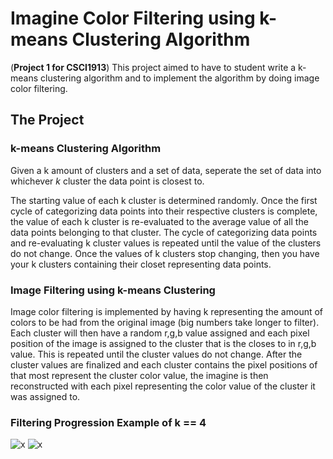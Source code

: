 # Imagine Color Filtering using k-means Clustering Algorithm

(**Project 1 for CSCI1913**) This project aimed to have to student write a k-means clustering algorithm and to implement the algorithm by doing image color filtering.

## The Project

### k-means Clustering Algorithm
Given a k amount of clusters and a set of data, seperate the set of data into whichever *k* cluster the data point is closest to. 

The starting value of each k cluster is determined randomly. Once the first cycle of categorizing data points into their respective clusters is complete, the value of each k cluster is re-evaluated to the average value of all the data points belonging to that cluster. The cycle of categorizing data points and re-evaluating k cluster values is repeated until the value of the clusters do not change. Once the values of k clusters stop changing, then you have your k clusters containing their closet representing data points.

### Image Filtering using k-means Clustering
Image color filtering is implemented by having k representing the amount of colors to be had from the original image (big numbers take longer to filter). Each cluster will then have a random r,g,b value assigned and each pixel position of the image is assigned to the cluster that is the closes to in r,g,b value. This is repeated until the cluster values do not change. After the cluster values are finalized and each cluster contains the pixel positions of that most represent the cluster color value, the imagine is then reconstructed with each pixel representing the color value of the cluster it was assigned to.

### Filtering Progression Example of k == 4
![x](https://i.imgur.com/HJJ0Hgj.png) ![x](https://media0.giphy.com/media/Mb4qsTqblEdZKv7Y3r/giphy.gif)

